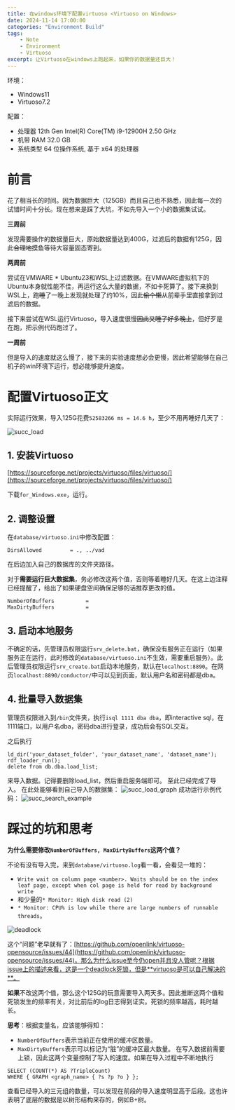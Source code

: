 ```yaml
---
title: 在windows环境下配置virtuoso <Virtuoso on Windows>
date: 2024-11-14 17:00:00
categories: "Environment Build"
tags: 
	- Note
	- Environment
	- Virtuoso
excerpt: 让Virtuoso在windows上跑起来，如果你的数据量还巨大！
---
```


环境：
- Windows11
- Virtuoso7.2

配置：
- 处理器	12th Gen Intel(R) Core(TM) i9-12900H   2.50 GHz
- 机带 RAM	32.0 GB
- 系统类型	64 位操作系统, 基于 x64 的处理器

# 前言

花了相当长的时间。因为数据巨大（125GB）而且自己也不熟悉，因此每一次的试错时间十分长。现在想来是踩了大坑，不如先导入一个小的数据集试试。

**三周前**

发现需要操作的数据量巨大，原始数据量达到400G，过滤后的数据有125G，因此~~合理地~~摸鱼等待大容量固态寄到。

**两周前**

尝试在VMWARE * Ubuntu23和WSL上过滤数据。在VMWARE虚拟机下的Ubuntu本身就性能不佳，再运行这么大量的数据，不如卡死算了。接下来换到WSL上，跑~~睡~~了一晚上发现就处理了约10%，因此~~偷个懒~~从前辈手里直接拿到过滤后的数据。

接下来尝试在WSL运行Virtuoso，导入速度很慢~~因此又睡了好多晚上~~，但好歹是在跑，把示例代码跑过了。

**一周前**

但是导入的速度就这么慢了，接下来的实验速度想必会更慢，因此希望能够在自己机子的win环境下运行，想必能够提升速度。

# 配置Virtuoso正文

实际运行效果，导入125G花费`52583266 ms = 14.6 h`，至少不用再睡好几天了：

![succ_load](\../imgs/Virtuoso-on-Windows/succ_load.jpg)

## 1. 安装Virtuoso

[https://sourceforge.net/projects/virtuoso/files/virtuoso/](https://sourceforge.net/projects/virtuoso/files/virtuoso/)

下载`for_Windows.exe`，运行。

## 2. 调整设置

在`database/virtuoso.ini`中修改配置：
```
DirsAllowed			= ., ../vad
```
在后边加入自己的数据库的文件夹路径。

对于**需要运行巨大数据集**，务必修改这两个值，否则等着睡好几天。在这上边注释已经提醒了，给出了如果硬盘空间确保足够的话推荐更改的值。
```
NumberOfBuffers          =
MaxDirtyBuffers          =
```

## 3. 启动本地服务

不确定的话，先管理员权限运行`srv_delete.bat`，确保没有服务正在运行（如果服务正在运行，此时修改的`database/virtuoso.ini`不生效，需要重启服务）。此后管理员权限运行`srv_create.bat`启动本地服务，默认在`localhost:8890`。在网页`localhost:8890/conductor/`中可以见到页面，默认用户名和密码都是dba。

## 4. 批量导入数据集

管理员权限进入到`/bin`文件夹，执行`isql 1111 dba dba`，即interactive sql，在1111端口，以用户名dba，密码dba进行登录，成功后会有SQL交互。

之后执行

```powerprint
ld_dir('your_dataset_folder', 'your_dataset_name', 'dataset_name'); 
rdf_loader_run();
delete from db.dba.load_list;
```

来导入数据。记得要删除load_list，然后重启服务端即可。
至此已经完成了导入。
在此处能够看到自己导入的数据集：
![succ_load_graph](\../imgs/Virtuoso-on-Windows/succ_load_graph.jpg)
成功运行示例代码：
![succ_search_example](\../imgs/Virtuoso-on-Windows/succ_search_example.jpg)

# 踩过的坑和思考

**为什么需要修改`NumberOfBuffers, MaxDirtyBuffers`这两个值？**

不论有没有导入完，来到`database/virtuoso.log`看一看，会看见一堆的：
- `Write wait on column page <number>. Waits should be on the index leaf page, except when col page is held for read by background write`
- 和少量的`* Monitor: High disk read (2)`
- `* Monitor: CPU% is low while there are large numbers of runnable threads`。

![deadlock](\../imgs/Virtuoso-on-Windows/deadlock.jpg)

这个“问题”老早就有了：[https://github.com/openlink/virtuoso-opensource/issues/44](https://github.com/openlink/virtuoso-opensource/issues/44)。那么为什么issue至今仍open并且没人管呢？根据issue上的描述来看，这是一个deadlock死锁，但是**virtuoso是可以自己解决的**。

**如果**不改这两个值，那么这个125G的玩意需要导入两天多。因此推断这两个值和死锁发生的频率有关，对比前后的log日志得到证实。死锁的频率越高，耗时越长。

**思考**：根据变量名，应该能够得知：
- `NumberOfBuffers`表示当前正在使用的缓冲区数量。
- `MaxDirtyBuffers`表示可以标记为“脏”的缓冲区最大数量。
在写入数据前需要上锁，因此这两个变量控制了写入的速度。如果在导入过程中不断地执行

```SPARQL
SELECT (COUNT(*) AS ?TripleCount)
WHERE { GRAPH <graph_name> { ?s ?p ?o } };
```

查看已经导入的三元组的数量，可以发现在前段的导入速度明显高于后段。这也许表明了底层的数据是以树形结构来存的，例如B+树。